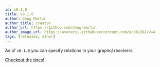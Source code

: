 ```yaml
---
id: v0.1.0
title: v0.1.0
author: Doug Martin
author_title: Creator
author_url: https://github.com/doug-martin
author_image_url: https://avatars1.githubusercontent.com/u/361261?v=4
tags: [releases, minor]
---
```


As of `v0.1.0` you can specify relations in your graphql resolvers.

[Checkout the docs!](../docs/graphql/relations)
